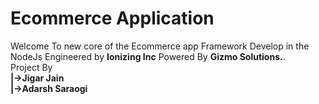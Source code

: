 # Ecommerce Application  

Welcome To new core of the Ecommerce app Framework Develop in the NodeJs Engineered by <b>Ionizing Inc</b> Powered By <b>Gizmo Solutions.</b>.<br>
Project By<br>
<b>|->Jigar Jain  
<b>|->Adarsh Saraogi

